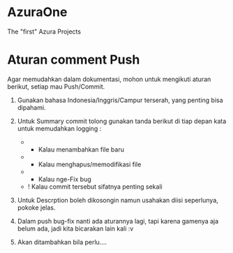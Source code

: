 # AzuraOne
The "first" Azura Projects

# Aturan comment Push
Agar memudahkan dalam dokumentasi, mohon untuk mengikuti aturan berikut, setiap mau Push/Commit.

1) Gunakan bahasa Indonesia/Inggris/Campur terserah, yang penting bisa dipahami.

2) Untuk Summary commit tolong gunakan tanda berikut di tiap depan kata untuk memudahkan logging :

   - + Kalau menambahkan file baru
   - - Kalau menghapus/memodifikasi file
   - * Kalau nge-Fix bug
   - ! Kalau commit tersebut sifatnya penting sekali

3) Untuk Descrption boleh dikosongin namun usahakan diisi seperlunya, pokoke jelas.

4) Dalam push bug-fix nanti ada aturannya lagi, tapi karena gamenya aja belum ada, jadi kita bicarakan lain kali :v

5) Akan ditambahkan bila perlu....
